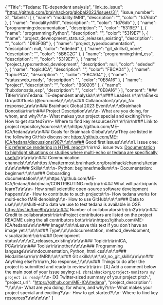 {
  "Title": "Tedana: TE-dependent analysis",
  "link_to_issue": "https://github.com/brainhackorg/global2023/issues/31",
  "issue_number": 31,
  "labels": [
    {
      "name": "modality:fMRI",
      "description": "",
      "color": "1d76db"
    },
    {
      "name": "modality:MRI",
      "description": "",
      "color": "1d76db"
    },
    {
      "name": "programming:documentation",
      "description": "",
      "color": "5319E7"
    },
    {
      "name": "programming:Python",
      "description": "",
      "color": "5319E7"
    },
    {
      "name": "project_development_status:2_releases_existing",
      "description": "",
      "color": "D93F0B"
    },
    {
      "name": "project_type:documentation",
      "description": null,
      "color": "ededed"
    },
    {
      "name": "git_skills:0_none",
      "description": "",
      "color": "5B6C2C"
    },
    {
      "name": "programming:html_css",
      "description": "",
      "color": "5319E7"
    },
    {
      "name": "project_type:method_development",
      "description": null,
      "color": "ededed"
    },
    {
      "name": "topic:ICA",
      "description": "",
      "color": "FBCA04"
    },
    {
      "name": "topic:PCA",
      "description": "",
      "color": "FBCA04"
    },
    {
      "name": "status:web_ready",
      "description": "",
      "color": "0E8A16"
    },
    {
      "name": "project",
      "description": "",
      "color": "B60205"
    },
    {
      "name": "hub:donostia_esp",
      "description": "",
      "color": "0E8A16"
    }
  ],
  "content": "### Title\r\n\r\nTedana: TE-dependent analysis\r\n\r\n### Leaders \r\n\r\nEneko Uru\u00f1uela (@eurunuela)\r\n\r\n### Collaborators\r\n\r\n_No response_\r\n\r\n### Brainhack Global 2023 Event\r\n\r\nBrainhack Donostia\r\n\r\n### Project Description\r\n\r\n- What are you doing, for whom, and why?\r\n- What makes your project special and exciting?\r\n- How to get started?\r\n- Where to find key resources?\r\n\r\n\r\n### Link to project repository/sources\r\n\r\nhttps://github.com/ME-ICA/tedana\r\n\r\n### Goals for Brainhack Global\r\n\r\nThey are listed in the following GitHub discussion: https://github.com/ME-ICA/tedana/discussions/987\r\n\r\n### Good first issues\r\n\r\n1. issue one: [Fix reference rendering in HTML report](https://github.com/ME-ICA/tedana/issues/986)\r\n\r\n2. issue two: [Documentation to highlight situations or studies where multi-echo or tedana are specifically useful](https://github.com/ME-ICA/tedana/issues/520)\r\n\r\n\r\n### Communication channels\r\n\r\nhttps://mattermost.brainhack.org/brainhack/channels/tedana\r\n\r\n### Skills\r\n\r\n- Python: beginner/medium\r\n- Documentation: beginner\r\n\r\n### Onboarding documentation\r\n\r\nhttps://github.com/ME-ICA/tedana/blob/main/CONTRIBUTING.md\r\n\r\n### What will participants learn?\r\n\r\n- How small scientific open-source software development happens\r\n- How to contribute to such projects\r\n- How tedana works for multi-echo fMRI denoising\r\n- How to use GitHub\r\n\r\n### Data to use\r\n\r\nMulti-echo data we use to test tedana is available in OSF: https://osf.io/bpe8h/\r\n\r\n### Number of collaborators\r\n\r\n2\r\n\r\n### Credit to collaborators\r\n\r\nProject contributors are listed on the project README using the all contributors bot:\r\n\r\nhttps://github.com/ME-ICA/tedana\r\n\r\n### Image\r\n\r\nLeave this text if you don't have an image yet.\r\n\r\n### Type\r\n\r\ndocumentation, method_development, visualization\r\n\r\n### Development status\r\n\r\n2_releases_existing\r\n\r\n### Topic\r\n\r\nICA, PCA\r\n\r\n### Tools\r\n\r\nother\r\n\r\n### Programming language\r\n\r\ndocumentation, Python, html_css\r\n\r\n### Modalities\r\n\r\nfMRI\r\n\r\n### Git skills\r\n\r\n0_no_git_skills\r\n\r\n### Anything else?\r\n\r\n_No response_\r\n\r\n### Things to do after the project is submitted and ready to review.\r\n\r\n- [X] Add a comment below the main post of your issue saying: `Hi @brainhackorg/project-monitors my project is ready!`\r\n- [X] Twitter-sized summary of your project pitch.",
  "project_url": "https://github.com/ME-ICA/tedana",
  "project_description": "\r\n\r\n- What are you doing, for whom, and why?\r\n- What makes your project special and exciting?\r\n- How to get started?\r\n- Where to find key resources?\r\n\r\n\r\n"
}